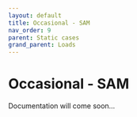 ```yaml
---
layout: default
title: Occasional - SAM
nav_order: 9
parent: Static cases
grand_parent: Loads
---
```


# Occasional - SAM

Documentation will come soon…

